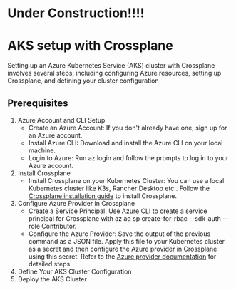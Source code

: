 # Under Construction!!!!

# AKS setup with Crossplane

Setting up an Azure Kubernetes Service (AKS) cluster with Crossplane involves several steps, including configuring Azure resources, setting up Crossplane, and defining your cluster configuration

## Prerequisites
1. Azure Account and CLI Setup
   - Create an Azure Account: If you don't already have one, sign up for an Azure account.
   - Install Azure CLI: Download and install the Azure CLI on your local machine.
   - Login to Azure: Run az login and follow the prompts to log in to your Azure account.
2. Install Crossplane
   - Install Crossplane on your Kubernetes Cluster: You can use a local Kubernetes cluster like K3s, Rancher Desktop etc.. Follow the [Crossplane installation guide](https://docs.crossplane.io/v1.14/software/install/) to install Crossplane.
3. Configure Azure Provider in Crossplane
   - Create a Service Principal: Use Azure CLI to create a service principal for Crossplane with az ad sp create-for-rbac --sdk-auth --role Contributor.
   - Configure the Azure Provider: Save the output of the previous command as a JSON file. Apply this file to your Kubernetes cluster as a secret and then configure the Azure provider in Crossplane using this secret. Refer to the [Azure provider documentation](https://docs.crossplane.io/v1.14/concepts/providers/) for detailed steps.
4. Define Your AKS Cluster Configuration
5. Deploy the AKS Cluster
